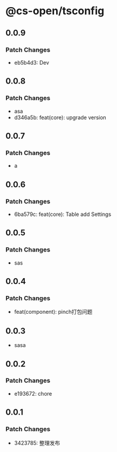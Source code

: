 # @cs-open/tsconfig

## 0.0.9

### Patch Changes

- eb5b4d3: Dev

## 0.0.8

### Patch Changes

- asa
- d346a5b: feat(core): upgrade version

## 0.0.7

### Patch Changes

- a

## 0.0.6

### Patch Changes

- 6ba579c: feat(core): Table add Settings

## 0.0.5

### Patch Changes

- sas

## 0.0.4

### Patch Changes

- feat(component): pinch打包问题

## 0.0.3

- sasa

## 0.0.2

### Patch Changes

- e193672: chore

## 0.0.1

### Patch Changes

- 3423785: 整理发布
